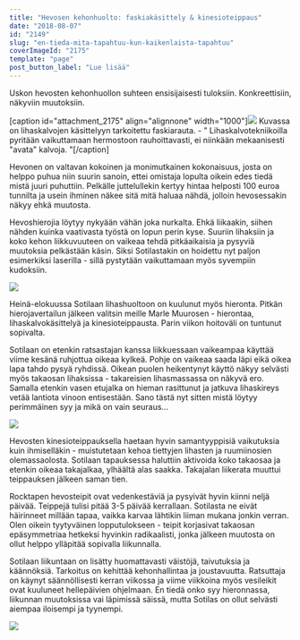 ```yaml
---
title: "Hevosen kehonhuolto: faskiakäsittely & kinesioteippaus"
date: "2018-08-07"
id: "2149"
slug: "en-tieda-mita-tapahtuu-kun-kaikenlaista-tapahtuu"
coverImageId: "2175"
template: "page"
post_button_label: "Lue lisää"
---
```


Uskon hevosten kehonhuollon suhteen ensisijaisesti tuloksiin. Konkreettisiin, näkyviin muutoksiin.

\[caption id="attachment\_2175" align="alignnone" width="1000"\]![](images/IMG_0411-1.jpg) Kuvassa on lihaskalvojen käsittelyyn tarkoitettu faskiarauta. - " Lihaskalvotekniikoilla pyritään vaikuttamaan hermostoon rauhoittavasti, ei niinkään mekaanisesti "avata" kalvoja. "\[/caption\]

Hevonen on valtavan kokoinen ja monimutkainen kokonaisuus, josta on helppo puhua niin suurin sanoin, ettei omistaja lopulta oikein edes tiedä mistä juuri puhuttiin. Pelkälle juttelullekin kertyy hintaa helposti 100 euroa tunnilta ja usein ihminen näkee sitä mitä haluaa nähdä, jolloin hevosessakin näkyy ehkä muutosta.

Hevoshierojia löytyy nykyään vähän joka nurkalta. Ehkä liikaakin, siihen nähden kuinka vaativasta työstä on lopun perin kyse. Suuriin lihaksiin ja koko kehon liikkuvuuteen on vaikeaa tehdä pitkäaikaisia ja pysyviä muutoksia pelkästään käsin. Siksi Sotilastakin on hoidettu nyt paljon esimerkiksi laserilla - sillä pystytään vaikuttamaan myös syvempiin kudoksiin.

![](images/IMG_0414-1.jpg)

Heinä-elokuussa Sotilaan lihashuoltoon on kuulunut myös hieronta. Pitkän hierojavertailun jälkeen valitsin meille Marle Muurosen - hierontaa, lihaskalvokäsittelyä ja kinesioteippausta. Parin viikon hoitoväli on tuntunut sopivalta.

Sotilaan on etenkin ratsastajan kanssa liikkuessaan vaikeampaa käyttää viime kesänä ruhjottua oikeaa kylkeä. Pohje on vaikeaa saada läpi eikä oikea lapa tahdo pysyä ryhdissä. Oikean puolen heikentynyt käyttö näkyy selvästi myös takaosan lihaksissa - takareisien lihasmassassa on näkyvä ero. Samalla etenkin vasen etujalka on hieman rasittunut ja jatkuva lihaskireys vetää lantiota vinoon entisestään. Sano tästä nyt sitten mistä löytyy perimmäinen syy ja mikä on vain seuraus...

![](images/MG_9480-1.jpg)

Hevosten kinesioteippauksella haetaan hyvin samantyyppisiä vaikutuksia kuin ihmiselläkin - muistutetaan kehoa tiettyjen lihasten ja ruumiinosien olemassaolosta. Sotilaan tapauksessa haluttiin aktivoida koko takaosaa ja etenkin oikeaa takajalkaa, ylhäältä alas saakka. Takajalan liikerata muuttui teippauksen jälkeen saman tien.

Rocktapen hevosteipit ovat vedenkestäviä ja pysyivät hyvin kiinni neljä päivää. Teippejä tulisi pitää 3-5 päivää kerrallaan. Sotilasta ne eivät häirinneet millään tapaa, vaikka karvaa lähtikin liiman mukana jonkin verran. Olen oikein tyytyväinen lopputulokseen - teipit korjasivat takaosan epäsymmetriaa hetkeksi hyvinkin radikaalisti, jonka jälkeen muutosta on ollut helppo ylläpitää sopivalla liikunnalla.

Sotilaan liikuntaan on lisätty huomattavasti väistöjä, taivutuksia ja käännöksiä. Tarkoitus on kehittää kehonhallintaa ja joustavuutta. Ratsuttaja on käynyt säännöllisesti kerran viikossa ja viime viikkoina myös vesileikit ovat kuuluneet hellepäivien ohjelmaan. En tiedä onko syy hieronnassa, liikunnan muutoksissa vai läpimissä säissä, mutta Sotilas on ollut selvästi aiempaa iloisempi ja tyynempi.

![](images/MG_9739-1-2.jpg)
